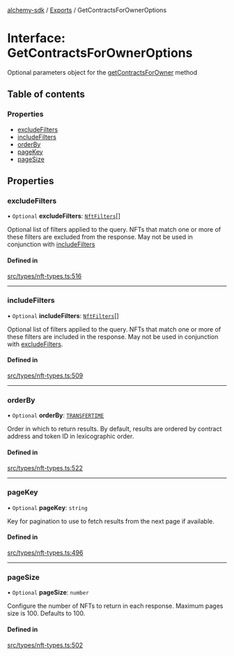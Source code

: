 [alchemy-sdk](../README.md) / [Exports](../modules.md) / GetContractsForOwnerOptions

# Interface: GetContractsForOwnerOptions

Optional parameters object for the [getContractsForOwner](../classes/NftNamespace.md#getcontractsforowner) method

## Table of contents

### Properties

- [excludeFilters](GetContractsForOwnerOptions.md#excludefilters)
- [includeFilters](GetContractsForOwnerOptions.md#includefilters)
- [orderBy](GetContractsForOwnerOptions.md#orderby)
- [pageKey](GetContractsForOwnerOptions.md#pagekey)
- [pageSize](GetContractsForOwnerOptions.md#pagesize)

## Properties

### excludeFilters

• `Optional` **excludeFilters**: [`NftFilters`](../enums/NftFilters.md)[]

Optional list of filters applied to the query. NFTs that match one or more
of these filters are excluded from the response. May not be used in
conjunction with [includeFilters](GetContractsForOwnerOptions.md#includefilters)

#### Defined in

[src/types/nft-types.ts:516](https://github.com/alchemyplatform/alchemy-sdk-js/blob/1ee40cb2/src/types/nft-types.ts#L516)

___

### includeFilters

• `Optional` **includeFilters**: [`NftFilters`](../enums/NftFilters.md)[]

Optional list of filters applied to the query. NFTs that match one or more
of these filters are included in the response. May not be used in
conjunction with [excludeFilters](GetContractsForOwnerOptions.md#excludefilters).

#### Defined in

[src/types/nft-types.ts:509](https://github.com/alchemyplatform/alchemy-sdk-js/blob/1ee40cb2/src/types/nft-types.ts#L509)

___

### orderBy

• `Optional` **orderBy**: [`TRANSFERTIME`](../enums/NftOrdering.md#transfertime)

Order in which to return results. By default, results are ordered by
contract address and token ID in lexicographic order.

#### Defined in

[src/types/nft-types.ts:522](https://github.com/alchemyplatform/alchemy-sdk-js/blob/1ee40cb2/src/types/nft-types.ts#L522)

___

### pageKey

• `Optional` **pageKey**: `string`

Key for pagination to use to fetch results from the next page if available.

#### Defined in

[src/types/nft-types.ts:496](https://github.com/alchemyplatform/alchemy-sdk-js/blob/1ee40cb2/src/types/nft-types.ts#L496)

___

### pageSize

• `Optional` **pageSize**: `number`

Configure the number of NFTs to return in each response. Maximum pages size
is 100. Defaults to 100.

#### Defined in

[src/types/nft-types.ts:502](https://github.com/alchemyplatform/alchemy-sdk-js/blob/1ee40cb2/src/types/nft-types.ts#L502)
